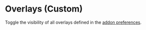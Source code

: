# Overlays (Custom)

Toggle the visibility of all overlays defined in the [addon preferences](/getting-started/preferences).